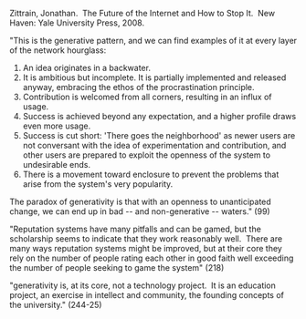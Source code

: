 Zittrain, Jonathan.  The Future of the Internet and How to Stop It.  New Haven: Yale University Press, 2008.


"This is the generative pattern, and we can find examples of it at every layer of the network hourglass:

1. An idea originates in a backwater.
2. It is ambitious but incomplete. It is partially implemented and released anyway, embracing the ethos of the procrastination principle.
3. Contribution is welcomed from all corners, resulting in an influx of usage.
4. Success is achieved beyond any expectation, and a higher profile draws even more usage.
5. Success is cut short: 'There goes the neighborhood' as newer users are not conversant with the idea of experimentation and contribution, and other users are prepared to exploit the openness of the system to undesirable ends.
6. There is a movement toward enclosure to prevent the problems that arise from the system's very popularity.

The paradox of generativity is that with an openness to unanticipated change, we can end up in bad -- and non-generative -- waters." (99)

"Reputation systems have many pitfalls and can be gamed, but the scholarship seems to indicate that they work reasonably well.  There are many ways reputation systems might be improved, but at their core they rely on the number of people rating each other in good faith well exceeding the number of people seeking to game the system" (218)

"generativity is, at its core, not a technology project.  It is an education project, an exercise in intellect and community, the founding concepts of the university." (244-25)
